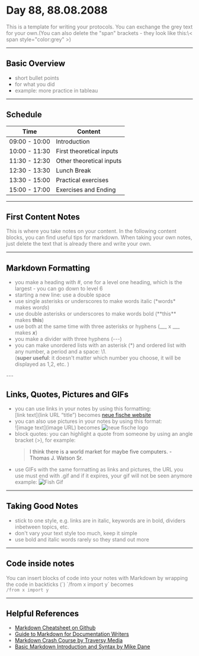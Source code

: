 # Day 88, 88.08.2088
<span style="color:grey">
This is a template for writing your protocols. You can exchange the grey text for your own.(You can also delete the "span" brackets - they look like this:\< span style="color:grey" >)
</span>

---
## <span style="color:black"> __Basic Overview__ </span>
 

* <span style="color:grey"> short bullet points
* <span style="color:grey"> for what you did
* <span style="color:grey"> example: more practice in tableau 

---
##  __Schedule__
<span style="color:grey">

|Time|Content|
|---|---|
|09:00 - 10:00|Introduction|
|10:00 - 11:30|First theoretical inputs|
|11:30 - 12:30|Other theoretical inputs|
|12:30 - 13:30|Lunch Break| 
|13:30 - 15:00|Practical exercises|
|15:00 - 17:00|Exercises and Ending|

---
## <span style="color:black"> __First Content Notes__ </span>
<span style="color:grey">
This is where you take notes on your content. In the following content blocks, you can find useful tips for markdown. When taking your own notes, just delete the text that is already there and write your own.  


</span>

---
## <span style="color:black"> __Markdown Formatting__ </span>

<span style="color:grey">

* you make a heading with \#, one for a level one heading, which is the largest - you can go down to level 6
* starting a new line: use a double space
* use single asterisks or underscores to make words italic (\*words* makes *words*) 
* use double asterisks or underscores to make words bold (\*\*this** makes **this**)
* use both at the same time with three asterisks or hyphens (\_\_\_ x ___ makes ___x___)
* you make a divider with three hyphens (---)
* you can make unordered lists with an asterisk (*) and ordered list with any number, a period and a space: \1.  
(__super useful__: it doesn't matter which number you choose, it will be displayed as 1,2, etc. )
</span>
---

## <span style="color:black"> __Links, Quotes, Pictures and GIFs__ </span>

* you can use links in your notes by using this formatting:  
[link text](link URL “title”) becomes [neue fische website](https://www.neuefische.de/ "neue fische website")
* you can also use pictures in your notes by using this format:   
![image text](image URL) becomes ![neue fische logo](https://www.neuefische.de/neuefische-gmbh-logo.svg)
* block quotes: you can highlight a quote from someone by using an angle bracket (>), for example: 
    > I think there is a world market for maybe five computers. - Thomas J. Watson Sr.
* use GIFs with the same formatting as links and pictures, the URL you use must end with .gif and if it expires, your gif will not be seen anymore  
example: ![Fish Gif](https://media.giphy.com/media/KAI3j7HLC93Lq/giphy.gif)


---
## <span style="color:black"> __Taking Good Notes__ </span>

<span style="color:grey">

* stick to one style, e.g. links are in italic, keywords are in bold, dividers inbetween topics, etc.  
* don't vary your text style too much, keep it simple
* use bold and italic words rarely so they stand out more

</span> 

---

## <span style="color:black"> __Code inside notes__ </span> 
You can insert blocks of code into your notes with Markdown by wrapping the code in backticks (\`)
\`/from x import y\` becomes  
`/from x import y`

---
## <span style="color:black"> __Helpful References__
* [Markdown Cheatsheet on Github](https://github.com/adam-p/markdown-here/wiki/Markdown-Cheatsheet) 
* [Guide to Markdown for Documentation Writers](https://document360.com/blog/introductory-guide-to-markdown-for-documentation-writers/#p8)
* [Markdown Crash Course by Traversy Media](https://www.youtube.com/watch?v=HUBNt18RFbo)
* [Basic Markdown Introduction and Syntax by Mike Dane](https://www.youtube.com/watch?v=2JE66WFpaII)
